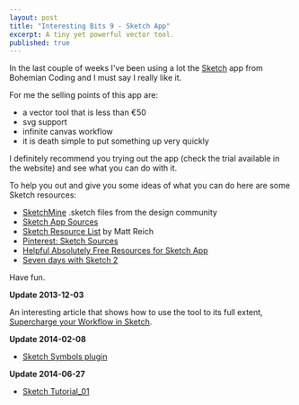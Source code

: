 ```yaml
---
layout: post
title: "Interesting Bits 9 - Sketch App"
excerpt: A tiny yet powerful vector tool.
published: true
---
```


In the last couple of weeks I've been using a lot the [Sketch](http://www.bohemiancoding.com/sketch/) app from Bohemian Coding and I must say I really like it.

For me the selling points of this app are:

- a vector tool that is less than €50
- svg support
- infinite canvas workflow
- it is death simple to put something up very quickly

I definitely recommend you trying out the app (check the trial available in the website) and see what you can do with it.

To help you out and give you some ideas of what you can do here are some Sketch resources:

- [SketchMine](http://sketchmine.co/) .sketch files from the design community
- [Sketch App Sources](http://www.sketchappsources.com/)
- [Sketch Resource List](http://mattreich.net/journal/sketch-resource-list) by Matt Reich
- [Pinterest: Sketch Sources](http://pinterest.com/sketchsources/resources/)
- [Helpful Absolutely Free Resources for Sketch App](http://www.land-of-web.com/resources/helpful-absolutely-free-resources-for-sketch-app.html)
- [Seven days with Sketch 2](http://theindustry.cc/2012/05/08/7-days-with-sketch-2/)

Have fun.

**Update 2013-12-03**

An interesting article that shows how to use the tool to its full extent, [Supercharge your Workflow in Sketch](https://medium.com/design-ux/ebc9e5274845).

**Update 2014-02-08**

- [Sketch Symbols plugin](https://github.com/tisho/sketch-plugins/tree/master/Symbols)

**Update 2014-06-27**

- [Sketch Tutorial_01](https://medium.com/@KounterB/b76271a095e3)